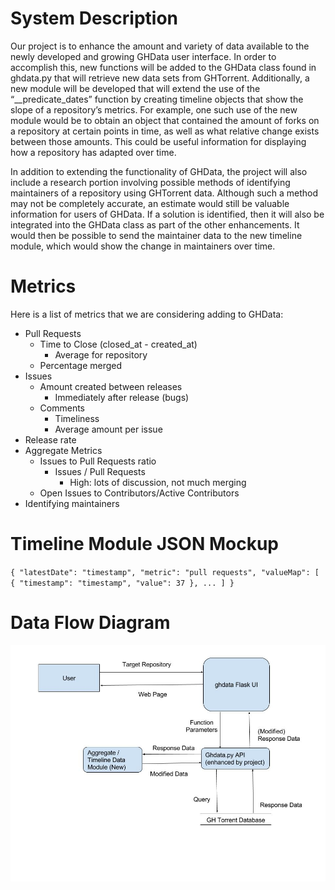 # System Description
Our project is to enhance the amount and variety of data available to the newly developed and growing GHData user interface.
In order to accomplish this, new functions will be added to the GHData class found in ghdata.py that will retrieve new data sets from GHTorrent.
Additionally, a new module will be developed that will extend the use of the “__predicate_dates” function by creating timeline objects that show the slope of a repository’s metrics.
For example, one such use of the new module would be to obtain an object that contained the amount of forks on a repository at certain points in time, as well as what relative change exists between those amounts.
This could be useful information for displaying how a repository has adapted over time.

In addition to extending the functionality of GHData, the project will also include a research portion involving possible methods of identifying maintainers of a repository using GHTorrent data.
Although such a method may not be completely accurate, an estimate would still be valuable information for users of GHData.
If a solution is identified, then it will also be integrated into the GHData class as part of the other enhancements.
It would then be possible to send the maintainer data to the new timeline module, which would show the change in maintainers over time.

# Metrics
Here is a list of metrics that we are considering adding to GHData:
* Pull Requests
    * Time to Close (closed_at - created_at)
        * Average for repository
    * Percentage merged
* Issues
    * Amount created between releases
        * Immediately after release (bugs)
    * Comments
        * Timeliness
        * Average amount per issue
* Release rate
* Aggregate Metrics
    * Issues to Pull Requests ratio
        * Issues / Pull Requests
            * High: lots of discussion, not much merging
    * Open Issues to Contributors/Active Contributors
* Identifying maintainers
            
# Timeline Module JSON Mockup
`{
    "latestDate": "timestamp",
    "metric": "pull requests",
    "valueMap": [
        {
            "timestamp": "timestamp",
            "value": 37
        },
        ...
    ]
}`

# Data Flow Diagram
![Data Flow Diagram](Data%20Flow%20Diagram.jpg "Data Flow Diagram")
